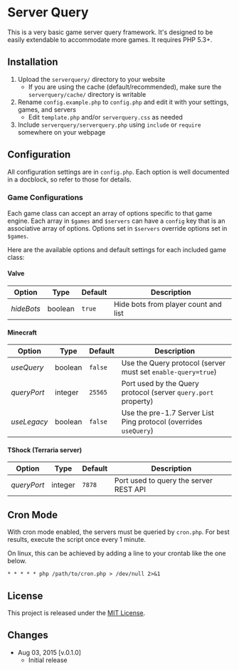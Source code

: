 # Server Query

This is a very basic game server query framework. It's designed to be easily extendable to accommodate more games. It requires PHP 5.3+.

## Installation

1. Upload the `serverquery/` directory to your website
   - If you are using the cache (default/recommended), make sure the `serverquery/cache/` directory is writable
2. Rename `config.example.php` to `config.php` and edit it with your settings, games, and servers
   - Edit `template.php` and/or `serverquery.css` as needed
3. Include `serverquery/serverquery.php` using `include` or `require` somewhere on your webpage

## Configuration

All configuration settings are in `config.php`. Each option is well documented in a docblock, so refer to those for details.

### Game Configurations

Each game class can accept an array of options specific to that game engine. Each array in `$games` and `$servers` can have a `config` key that is an associative array of options. Options set in `$servers` override options set in `$games`.

Here are the available options and default settings for each included game class:

#### Valve

Option      | Type    | Default | Description
----------- | ------- | ------- | -----------
*hideBots*  | boolean | `true`  | Hide bots from player count and list

#### Minecraft

Option      | Type    | Default | Description
----------- | ------- | ------- | -----------
*useQuery*  | boolean | `false` | Use the Query protocol (server must set `enable-query=true`)
*queryPort* | integer | `25565` | Port used by the Query protocol (server `query.port` property)
*useLegacy* | boolean | `false` | Use the pre-1.7 Server List Ping protocol (overrides `useQuery`)

#### TShock (Terraria server)

Option      | Type    | Default | Description
----------- | ------- | ------- | -----------
*queryPort* | integer | `7878`  | Port used to query the server REST API

## Cron Mode

With cron mode enabled, the servers must be queried by `cron.php`. For best results, execute the script once every 1 minute.

On linux, this can be achieved by adding a line to your crontab like the one below.
```
* * * * * php /path/to/cron.php > /dev/null 2>&1
```

## License

This project is released under the [MIT License](http://sguidetti.mit-license.org/).

## Changes

- Aug 03, 2015 [v.0.1.0]
   * Initial release
